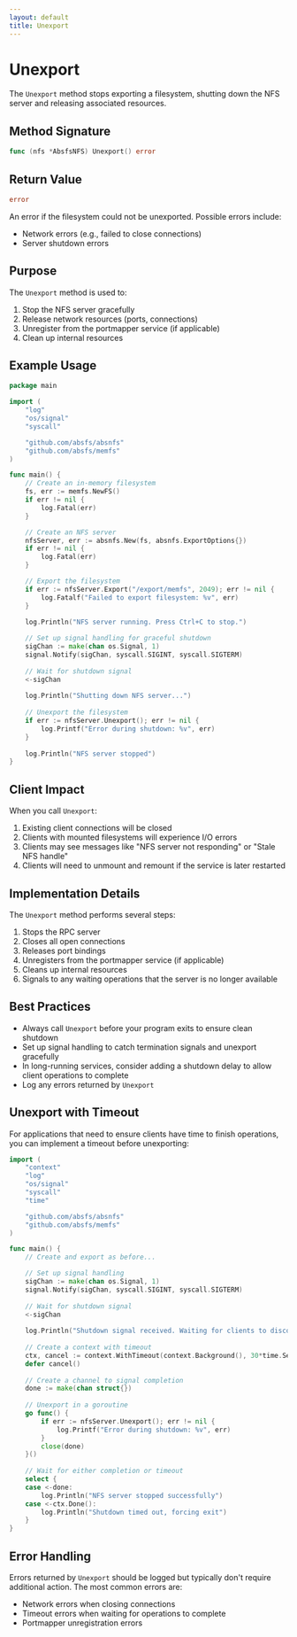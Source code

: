 ```yaml
---
layout: default
title: Unexport
---
```


# Unexport

The `Unexport` method stops exporting a filesystem, shutting down the NFS server and releasing associated resources.

## Method Signature

```go
func (nfs *AbsfsNFS) Unexport() error
```

## Return Value

```go
error
```

An error if the filesystem could not be unexported. Possible errors include:
- Network errors (e.g., failed to close connections)
- Server shutdown errors

## Purpose

The `Unexport` method is used to:
1. Stop the NFS server gracefully
2. Release network resources (ports, connections)
3. Unregister from the portmapper service (if applicable)
4. Clean up internal resources

## Example Usage

```go
package main

import (
    "log"
    "os/signal"
    "syscall"

    "github.com/absfs/absnfs"
    "github.com/absfs/memfs"
)

func main() {
    // Create an in-memory filesystem
    fs, err := memfs.NewFS()
    if err != nil {
        log.Fatal(err)
    }

    // Create an NFS server
    nfsServer, err := absnfs.New(fs, absnfs.ExportOptions{})
    if err != nil {
        log.Fatal(err)
    }

    // Export the filesystem
    if err := nfsServer.Export("/export/memfs", 2049); err != nil {
        log.Fatalf("Failed to export filesystem: %v", err)
    }
    
    log.Println("NFS server running. Press Ctrl+C to stop.")

    // Set up signal handling for graceful shutdown
    sigChan := make(chan os.Signal, 1)
    signal.Notify(sigChan, syscall.SIGINT, syscall.SIGTERM)
    
    // Wait for shutdown signal
    <-sigChan
    
    log.Println("Shutting down NFS server...")
    
    // Unexport the filesystem
    if err := nfsServer.Unexport(); err != nil {
        log.Printf("Error during shutdown: %v", err)
    }
    
    log.Println("NFS server stopped")
}
```

## Client Impact

When you call `Unexport`:

1. Existing client connections will be closed
2. Clients with mounted filesystems will experience I/O errors
3. Clients may see messages like "NFS server not responding" or "Stale NFS handle"
4. Clients will need to unmount and remount if the service is later restarted

## Implementation Details

The `Unexport` method performs several steps:

1. Stops the RPC server
2. Closes all open connections
3. Releases port bindings
4. Unregisters from the portmapper service (if applicable)
5. Cleans up internal resources
6. Signals to any waiting operations that the server is no longer available

## Best Practices

- Always call `Unexport` before your program exits to ensure clean shutdown
- Set up signal handling to catch termination signals and unexport gracefully
- In long-running services, consider adding a shutdown delay to allow client operations to complete
- Log any errors returned by `Unexport`

## Unexport with Timeout

For applications that need to ensure clients have time to finish operations, you can implement a timeout before unexporting:

```go
import (
    "context"
    "log"
    "os/signal"
    "syscall"
    "time"

    "github.com/absfs/absnfs"
    "github.com/absfs/memfs"
)

func main() {
    // Create and export as before...

    // Set up signal handling
    sigChan := make(chan os.Signal, 1)
    signal.Notify(sigChan, syscall.SIGINT, syscall.SIGTERM)
    
    // Wait for shutdown signal
    <-sigChan
    
    log.Println("Shutdown signal received. Waiting for clients to disconnect...")
    
    // Create a context with timeout
    ctx, cancel := context.WithTimeout(context.Background(), 30*time.Second)
    defer cancel()
    
    // Create a channel to signal completion
    done := make(chan struct{})
    
    // Unexport in a goroutine
    go func() {
        if err := nfsServer.Unexport(); err != nil {
            log.Printf("Error during shutdown: %v", err)
        }
        close(done)
    }()
    
    // Wait for either completion or timeout
    select {
    case <-done:
        log.Println("NFS server stopped successfully")
    case <-ctx.Done():
        log.Println("Shutdown timed out, forcing exit")
    }
}
```

## Error Handling

Errors returned by `Unexport` should be logged but typically don't require additional action. The most common errors are:

- Network errors when closing connections
- Timeout errors when waiting for operations to complete
- Portmapper unregistration errors